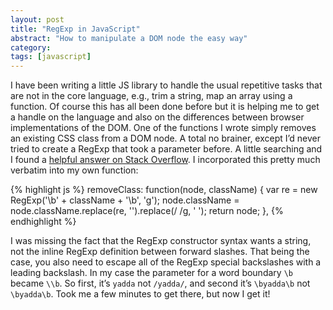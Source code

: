 ```yaml
---
layout: post
title: "RegExp in JavaScript"
abstract: "How to manipulate a DOM node the easy way"
category: 
tags: [javascript]
---
```

I have been writing a little JS library to handle the usual repetitive tasks that are not in the core language, e.g., trim a string, map an array using a function. Of course this has all been done before but it is helping me to get a handle on the language and also on the differences between browser implementations of the DOM. One of the functions I wrote simply removes an existing CSS class from a DOM node. A total no brainer, except I’d never tried to create a RegExp that took a parameter before. A little searching and I found a [helpful answer on Stack Overflow](http://stackoverflow.com/questions/195951/change-an-elements-css-class-with-javascript). I incorporated this pretty much verbatim into my own function:

{% highlight js %}
removeClass: function(node, className) {
  var re = new RegExp('\\b' + className + '\\b', 'g');
  node.className = node.className.replace(re, '').replace(/  /g, ' ');
  return node;
},
{% endhighlight %}

I was missing the fact that the RegExp constructor syntax wants a string, not the inline RegExp definition between forward slashes. That being the case, you also need to escape all of the RegExp special backslashes with a leading backslash. In my case the parameter for a word boundary `\b` became `\\b`. So first, it’s `yadda` not `/yadda/`, and second it’s `\byadda\b` not `\byadda\b`. Took me a few minutes to get there, but now I get it!